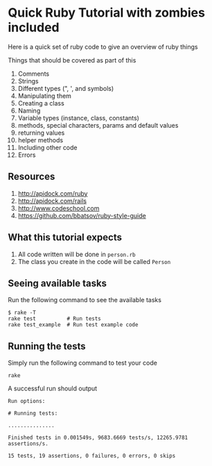 # Quick Ruby Tutorial with zombies included

Here is a quick set of ruby code to give an overview of ruby things

Things that should be covered as part of this

1. Comments
2. Strings 
  1. Different types (", ', and symbols)
  2. Manipulating them
3. Creating a class
  1. Naming
  2. Variable types (instance, class, constants)
  3. methods, special characters, params and default values
  4. returning values
  5. helper methods
4. Including other code
5. Errors

## Resources

1. http://apidock.com/ruby
2. http://apidock.com/rails
3. http://www.codeschool.com
4. https://github.com/bbatsov/ruby-style-guide


## What this tutorial expects

1. All code written will be done in ```person.rb```
2. The class you create in the code will be called ```Person```


## Seeing available tasks

Run the following command to see the available tasks

    $ rake -T
    rake test          # Run tests
    rake test_example  # Run test example code

## Running the tests

Simply run the following command to test your code

    rake
  
A successful run should output

    Run options: 

    # Running tests:

    ...............

    Finished tests in 0.001549s, 9683.6669 tests/s, 12265.9781 assertions/s.

    15 tests, 19 assertions, 0 failures, 0 errors, 0 skips
